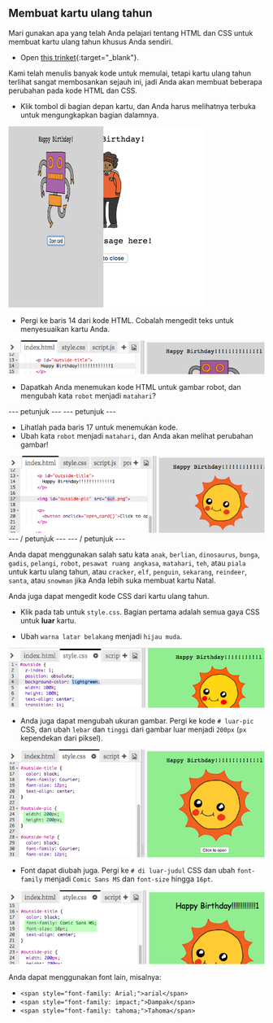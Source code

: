 ## Membuat kartu ulang tahun

Mari gunakan apa yang telah Anda pelajari tentang HTML dan CSS untuk membuat kartu ulang tahun khusus Anda sendiri.

+ Open [this trinket](https://trinket.io/html/b33e4f4ca8){:target="_blank"}.

Kami telah menulis banyak kode untuk memulai, tetapi kartu ulang tahun terlihat sangat membosankan sejauh ini, jadi Anda akan membuat beberapa perubahan pada kode HTML dan CSS.

+ Klik tombol di bagian depan kartu, dan Anda harus melihatnya terbuka untuk mengungkapkan bagian dalamnya.

![tangkapan layar](images/birthday-click.png)

+ Pergi ke baris 14 dari kode HTML. Cobalah mengedit teks untuk menyesuaikan kartu Anda.

![tangkapan layar](images/birthday-card-html.png)

+ Dapatkah Anda menemukan kode HTML untuk gambar robot, dan mengubah kata `robot` menjadi `matahari`?

\--- petunjuk \--- \--- petunjuk \---

+ Lihatlah pada baris 17 untuk menemukan kode.
+ Ubah kata `robot` menjadi `matahari`, dan Anda akan melihat perubahan gambar!

![tangkapan layar](images/birthday-card-sun.png) \--- / petunjuk \--- \--- / petunjuk \---

Anda dapat menggunakan salah satu kata `anak`, `berlian`, `dinosaurus`, `bunga`, `gadis`, `pelangi`, `robot`, `pesawat ruang angkasa`, `matahari`, `teh`, atau `piala` untuk kartu ulang tahun, atau `cracker`, `elf`, `penguin`, `sekarang`, `reindeer`, `santa`, atau `snowman` jika Anda lebih suka membuat kartu Natal.

Anda juga dapat mengedit kode CSS dari kartu ulang tahun.

+ Klik pada tab untuk `style.css`. Bagian pertama adalah semua gaya CSS untuk **luar** kartu.

+ Ubah `warna latar belakang` menjadi `hijau muda`.

![tangkapan layar](images/birthday-card-outside.png)

+ Anda juga dapat mengubah ukuran gambar. Pergi ke kode `# luar-pic` CSS, dan ubah `lebar` dan `tinggi` dari gambar luar menjadi `200px` (`px` kependekan dari piksel).

![tangkapan layar](images/birthday-card-size.png)

+ Font dapat diubah juga. Pergi ke `# di luar-judul` CSS dan ubah `font-family` menjadi `Comic Sans MS` dan `font-size` hingga `16pt`.

![tangkapan layar](images/birthday-card-font.png)

Anda dapat menggunakan font lain, misalnya:

+ `<span style="font-family: Arial;">arial</span>`
+ `<span style="font-family: impact;">Dampak</span>`
+ `<span style="font-family: tahoma;">Tahoma</span>`